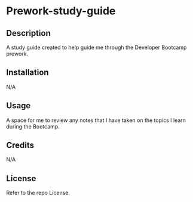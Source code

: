 # Prework-study-guide

## Description
A study guide created to help guide me through the Developer Bootcamp prework.

## Installation
N/A

## Usage
A space for me to review any notes that I have taken on the topics I learn during the Bootcamp.

## Credits
N/A

## License
Refer to the repo License.